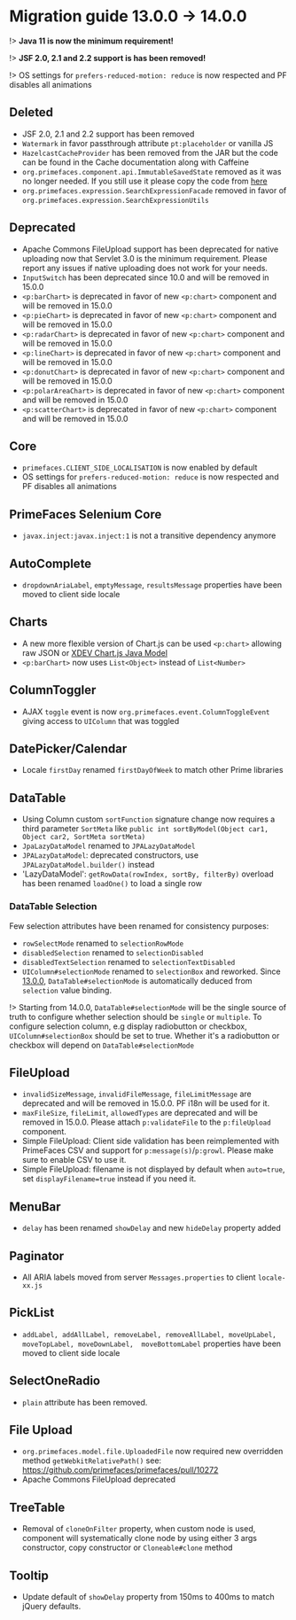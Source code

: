 # Migration guide 13.0.0 -> 14.0.0

!> **Java 11 is now the minimum requirement!**

!> **JSF 2.0, 2.1 and 2.2 support is has been removed!**

!> OS settings for `prefers-reduced-motion: reduce` is now respected and PF disables all animations

## Deleted

  * JSF 2.0, 2.1 and 2.2 support has been removed
  * `Watermark` in favor passthrough attribute `pt:placeholder` or vanilla JS
  * `HazelcastCacheProvider` has been removed from the JAR but the code can be found in the Cache documentation along with Caffeine
  * `org.primefaces.component.api.ImmutableSavedState` removed as it was no longer needed. If you still use it please copy the code from [here](https://github.com/primefaces/primefaces/blob/13.0.0/primefaces/src/main/java/org/primefaces/component/api/ImmutableSavedState.java)
  * `org.primefaces.expression.SearchExpressionFacade` removed in favor of `org.primefaces.expression.SearchExpressionUtils`
  
## Deprecated

  * Apache Commons FileUpload support has been deprecated for native uploading now that Servlet 3.0 is the minimum requirement. Please report any issues if native uploading does not work for your needs.
  * `InputSwitch` has been deprecated since 10.0 and will be removed in 15.0.0
  * `<p:barChart>` is deprecated in favor of new `<p:chart>` component and will be removed in 15.0.0
  * `<p:pieChart>` is deprecated in favor of new `<p:chart>` component and will be removed in 15.0.0
  * `<p:radarChart>` is deprecated in favor of new `<p:chart>` component and will be removed in 15.0.0
  * `<p:lineChart>` is deprecated in favor of new `<p:chart>` component and will be removed in 15.0.0
  * `<p:donutChart>` is deprecated in favor of new `<p:chart>` component and will be removed in 15.0.0
  * `<p:polarAreaChart>` is deprecated in favor of new `<p:chart>` component and will be removed in 15.0.0
  * `<p:scatterChart>` is deprecated in favor of new `<p:chart>` component and will be removed in 15.0.0
  
## Core

  * `primefaces.CLIENT_SIDE_LOCALISATION` is now enabled by default
  * OS settings for `prefers-reduced-motion: reduce` is now respected and PF disables all animations

## PrimeFaces Selenium Core

  * `javax.inject:javax.inject:1` is not a transitive dependency anymore

## AutoComplete

  * `dropdownAriaLabel`, `emptyMessage`, `resultsMessage` properties have been moved to client side locale
  
## Charts

  * A new more flexible version of Chart.js can be used `<p:chart>` allowing raw JSON or [XDEV Chart.js Java Model](https://github.com/xdev-software/chartjs-java-model)
  * `<p:barChart>` now uses `List<Object>` instead of `List<Number>`
  
## ColumnToggler

  *  AJAX `toggle` event is now `org.primefaces.event.ColumnToggleEvent` giving access to `UIColumn` that was toggled

## DatePicker/Calendar

  * Locale `firstDay` renamed `firstDayOfWeek` to match other Prime libraries

## DataTable

  * Using Column custom `sortFunction` signature change now requires a third parameter `SortMeta` like `public int sortByModel(Object car1, Object car2, SortMeta sortMeta)`
  * `JpaLazyDataModel` renamed to `JPALazyDataModel`
  * `JPALazyDataModel`: deprecated constructors, use `JPALazyDataModel.builder()` instead
  * 'LazyDataModel': `getRowData(rowIndex, sortBy, filterBy)` overload has been renamed `loadOne()` to load a single row

### DataTable Selection

Few selection attributes have been renamed for consistency purposes:
  * `rowSelectMode` renamed to `selectionRowMode`
  * `disabledSelection` renamed to `selectionDisabled`
  * `disabledTextSelection` renamed to `selectionTextDisabled`
  * `UIColumn#selectionMode` renamed to `selectionBox` and reworked. Since [13.0.0](https://github.com/primefaces/primefaces/issues/10129), `DataTable#selectionMode` is automatically deduced from `selection` value binding.
  
!> Starting from 14.0.0, `DataTable#selectionMode` will be the single source of truth to configure whether selection should be `single` or `multiple`. To configure selection column, e.g display radiobutton or checkbox, `UIColumn#selectionBox` should be set to true. Whether it's a radiobutton or checkbox will depend on `DataTable#selectionMode`

## FileUpload

  * `invalidSizeMessage`, `invalidFileMessage`, `fileLimitMessage` are deprecated and will be removed in 15.0.0. PF i18n will be used for it.
  * `maxFileSize`, `fileLimit`, `allowedTypes` are deprecated and will be removed in 15.0.0. Please attach `p:validateFile` to the `p:fileUpload` component.
  * Simple FileUpload: Client side validation has been reimplemented with PrimeFaces CSV and support for `p:message(s)`/`p:growl`. Please make sure to enable CSV to use it.
  * Simple FileUpload: filename is not displayed by default when `auto=true`, set `displayFilename=true` instead if you need it.
  
## MenuBar

  * `delay` has been renamed `showDelay` and new `hideDelay` property added
  
## Paginator

  * All ARIA labels moved from server `Messages.properties` to client `locale-xx.js`
  
## PickList
  * `addLabel, addAllLabel, removeLabel, removeAllLabel, moveUpLabel,  moveTopLabel, moveDownLabel,  moveBottomLabel` properties have been moved to client side locale

## SelectOneRadio

  * `plain` attribute has been removed.

## File Upload

  * `org.primefaces.model.file.UploadedFile` now required new overridden method `getWebkitRelativePath()` see: https://github.com/primefaces/primefaces/pull/10272
  * Apache Commons FileUpload deprecated

## TreeTable

  * Removal of `cloneOnFilter` property, when custom node is used, component will systematically clone node by using either 3 args constructor, copy constructor or `Cloneable#clone` method 

## Tooltip

  * Update default of `showDelay` property from 150ms to 400ms to match jQuery defaults. 
